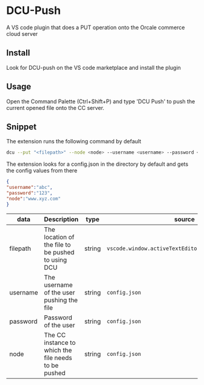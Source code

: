 # DCU-Push

A VS code plugin that does a PUT operation onto the Orcale commerce cloud server

## Install

Look for DCU-push on the VS code marketplace and install the plugin 

## Usage

 Open the Command Palette (Ctrl+Shift+P) and type 'DCU Push' to push the current opened file onto the CC server.
 
 ## Snippet
 
 The extension runs the following command by default
 
 ```sh
 dcu --put "<filepath>" --node <node> --username <username> --password <password>
 ```
 
 The extension looks for a config.json in the directory by default and gets the config values from there
 
 ```json
 {
 "username":"abc",
 "password":"123",
 "node":"www.xyz.com"
 }
 ```
|   data  | Description|  type | source |
|---------|------------|----------|------|
|filepath|The location of the file to be pushed to using DCU |string| ``vscode.window.activeTextEditor.document.uri.fsPath``|
|username|The username of the user pushing the file|string|``config.json``|
|password|Password of the user|string|``config.json``|
|node|The CC instance to which the file needs to be pushed |string|``config.json``|
 
